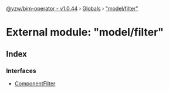 [@yzw/bim-operator - v1.0.44](../README.md) › [Globals](../globals.md) › ["model/filter"](_model_filter_.md)

# External module: "model/filter"

## Index

### Interfaces

* [ComponentFilter](../interfaces/_model_filter_.componentfilter.md)
